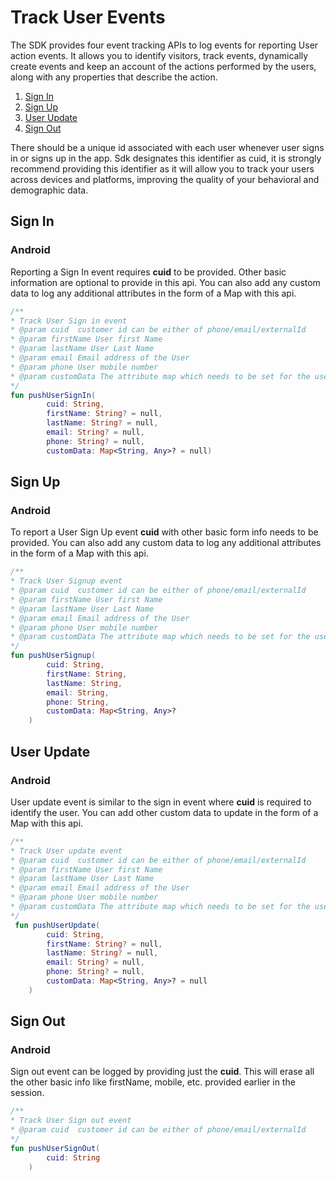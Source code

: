 # Track User Events

The SDK provides four event tracking APIs to log events for reporting User action events. It allows you to identify visitors, track events, dynamically create events and keep an account of the actions performed by the users, along with any properties that describe the action.

1. [Sign In](README.md#sign-in) 
2. [Sign Up](README.md#sign-up) 
3. [User Update](README.md#user-update) 
4. [Sign Out](README.md#sign-out) 

There should be a unique id associated with each user whenever user signs in or signs up in the app. Sdk designates this identifier as cuid, it is strongly recommend providing this identifier as it will allow you to track your users across devices and platforms, improving the quality of your behavioral and demographic data.


## Sign In

### Android
Reporting a Sign In event requires **cuid** to be provided. Other basic information are optional to provide in this api. You can also add any custom data to log any additional attributes in the form of a Map with this api.
```kotlin
/**
* Track User Sign in event
* @param cuid  customer id can be either of phone/email/externalId
* @param firstName User first Name
* @param lastName User Last Name
* @param email Email address of the User
* @param phone User mobile number
* @param customData The attribute map which needs to be set for the user
*/
fun pushUserSignIn(
        cuid: String,
        firstName: String? = null,
        lastName: String? = null,
        email: String? = null,
        phone: String? = null,
        customData: Map<String, Any>? = null)

```

## Sign Up

### Android
To report a User Sign Up event **cuid** with other basic form info needs to be provided. You can also add any custom data to log any additional attributes in the form of a Map with this api.

```kotlin
/**
* Track User Signup event
* @param cuid  customer id can be either of phone/email/externalId
* @param firstName User first Name
* @param lastName User Last Name
* @param email Email address of the User
* @param phone User mobile number
* @param customData The attribute map which needs to be set for the user
*/
fun pushUserSignup(
        cuid: String,
        firstName: String,
        lastName: String,
        email: String,
        phone: String,
        customData: Map<String, Any>?
    )

```

## User Update
### Android
User update event is similar to the sign in event where **cuid** is required to identify the user. You can add other custom data to update in the form of a Map with this api.

```kotlin
/**
* Track User update event
* @param cuid  customer id can be either of phone/email/externalId
* @param firstName User first Name
* @param lastName User Last Name
* @param email Email address of the User
* @param phone User mobile number
* @param customData The attribute map which needs to be set for the user
*/
 fun pushUserUpdate(
        cuid: String,
        firstName: String? = null,
        lastName: String? = null,
        email: String? = null,
        phone: String? = null,
        customData: Map<String, Any>? = null
    ) 

```


## Sign Out

### Android
Sign out event can be logged by providing just the **cuid**. This will erase all the other basic info like firstName, mobile, etc. provided earlier in the session. 

```kotlin
/**
* Track User Sign out event
* @param cuid  customer id can be either of phone/email/externalId
*/
fun pushUserSignOut(
        cuid: String
    )

```
